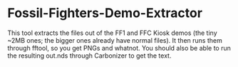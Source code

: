 # Fossil-Fighters-Demo-Extractor
This tool extracts the files out of the FF1 and FFC Kiosk demos (the tiny ~2MB ones; the bigger ones already have normal files). It then runs them through fftool, so you get PNGs and whatnot. You should also be
able to run the resulting out.nds through Carbonizer to get the text.
